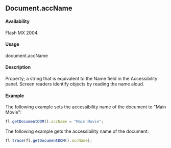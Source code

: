 ## Document.accName

#### Availability

Flash MX 2004.

#### Usage

document.accName

#### Description

Property; a string that is equivalent to the Name field in the Accessibility panel. Screen readers identify objects by reading the name aloud.

#### Example

The following example sets the accessibility name of the document to "Main Movie":

```javascript
fl.getDocumentDOM().accName = "Main Movie";
```

The following example gets the accessibility name of the document:

```javascript
fl.trace(fl.getDocumentDOM().accName);
```
